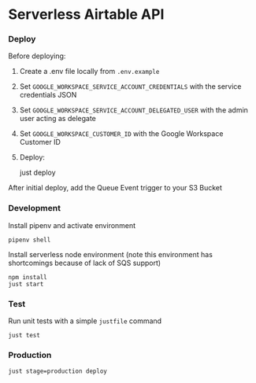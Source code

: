 <!--
title: 'Serverless Framework Python Flask API on AWS'
description: 'This template demonstrates how to develop and deploy a simple Python Flask API running on AWS Lambda using the traditional Serverless Framework.'
layout: Doc
framework: v3
platform: AWS
language: Python
priority: 2
authorLink: 'https://github.com/serverless'
authorName: 'Serverless, inc.'
authorAvatar: 'https://avatars1.githubusercontent.com/u/13742415?s=200&v=4'
-->

# Serverless Airtable API

### Deploy

Before deploying:

1. Create a .env file locally from `.env.example`
2. Set `GOOGLE_WORKSPACE_SERVICE_ACCOUNT_CREDENTIALS` with the service credentials JSON
3. Set `GOOGLE_WORKSPACE_SERVICE_ACCOUNT_DELEGATED_USER` with the admin user acting as delegate
4. Set `GOOGLE_WORKSPACE_CUSTOMER_ID` with the Google Workspace Customer ID
5. Deploy:


    just deploy

After initial deploy, add the Queue Event trigger to your S3 Bucket

### Development

Install pipenv and activate environment

    pipenv shell

Install serverless node environment (note this environment has shortcomings because of lack of SQS support)

    npm install
    just start

### Test

Run unit tests with a simple `justfile` command

    just test

### Production

    just stage=production deploy
